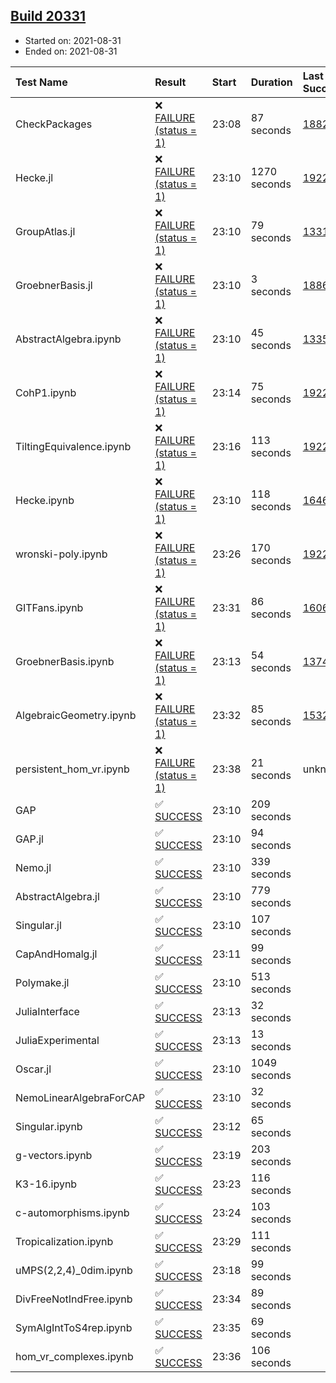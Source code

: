 ## [Build 20331](https://oscarci.mathematik.uni-kl.de/job/oscar/20331/)

* Started on: 2021-08-31
* Ended on: 2021-08-31

| Test Name    | Result | Start | Duration | Last Success | First Failure |
|:-------------|:-------|:------|:---------|:-------------|:--------------|
| CheckPackages | ❌ [FAILURE (status = 1)](https://oscarci.mathematik.uni-kl.de/job/oscar/20331/artifact/logs/build-20331/CheckPackages.log) | 23:08 | 87 seconds | [18822](https://oscarci.mathematik.uni-kl.de/job/oscar/18822/) | [18823](https://oscarci.mathematik.uni-kl.de/job/oscar/18823/) |
| Hecke.jl | ❌ [FAILURE (status = 1)](https://oscarci.mathematik.uni-kl.de/job/oscar/20331/artifact/logs/build-20331/Hecke.jl.log) | 23:10 | 1270 seconds | [19222](https://oscarci.mathematik.uni-kl.de/job/oscar/19222/) | [20152](https://oscarci.mathematik.uni-kl.de/job/oscar/20152/) |
| GroupAtlas.jl | ❌ [FAILURE (status = 1)](https://oscarci.mathematik.uni-kl.de/job/oscar/20331/artifact/logs/build-20331/GroupAtlas.jl.log) | 23:10 | 79 seconds | [13311](https://oscarci.mathematik.uni-kl.de/job/oscar/13311/) | [13312](https://oscarci.mathematik.uni-kl.de/job/oscar/13312/) |
| GroebnerBasis.jl | ❌ [FAILURE (status = 1)](https://oscarci.mathematik.uni-kl.de/job/oscar/20331/artifact/logs/build-20331/GroebnerBasis.jl.log) | 23:10 | 3 seconds | [18864](https://oscarci.mathematik.uni-kl.de/job/oscar/18864/) | [18865](https://oscarci.mathematik.uni-kl.de/job/oscar/18865/) |
| AbstractAlgebra.ipynb | ❌ [FAILURE (status = 1)](https://oscarci.mathematik.uni-kl.de/job/oscar/20331/artifact/logs/build-20331/AbstractAlgebra.ipynb.log) | 23:10 | 45 seconds | [13355](https://oscarci.mathematik.uni-kl.de/job/oscar/13355/) | [13356](https://oscarci.mathematik.uni-kl.de/job/oscar/13356/) |
| CohP1.ipynb | ❌ [FAILURE (status = 1)](https://oscarci.mathematik.uni-kl.de/job/oscar/20331/artifact/logs/build-20331/CohP1.ipynb.log) | 23:14 | 75 seconds | [19222](https://oscarci.mathematik.uni-kl.de/job/oscar/19222/) | [20152](https://oscarci.mathematik.uni-kl.de/job/oscar/20152/) |
| TiltingEquivalence.ipynb | ❌ [FAILURE (status = 1)](https://oscarci.mathematik.uni-kl.de/job/oscar/20331/artifact/logs/build-20331/TiltingEquivalence.ipynb.log) | 23:16 | 113 seconds | [19222](https://oscarci.mathematik.uni-kl.de/job/oscar/19222/) | [20152](https://oscarci.mathematik.uni-kl.de/job/oscar/20152/) |
| Hecke.ipynb | ❌ [FAILURE (status = 1)](https://oscarci.mathematik.uni-kl.de/job/oscar/20331/artifact/logs/build-20331/Hecke.ipynb.log) | 23:10 | 118 seconds | [16463](https://oscarci.mathematik.uni-kl.de/job/oscar/16463/) | [16464](https://oscarci.mathematik.uni-kl.de/job/oscar/16464/) |
| wronski-poly.ipynb | ❌ [FAILURE (status = 1)](https://oscarci.mathematik.uni-kl.de/job/oscar/20331/artifact/logs/build-20331/wronski-poly.ipynb.log) | 23:26 | 170 seconds | [19222](https://oscarci.mathematik.uni-kl.de/job/oscar/19222/) | [20152](https://oscarci.mathematik.uni-kl.de/job/oscar/20152/) |
| GITFans.ipynb | ❌ [FAILURE (status = 1)](https://oscarci.mathematik.uni-kl.de/job/oscar/20331/artifact/logs/build-20331/GITFans.ipynb.log) | 23:31 | 86 seconds | [16068](https://oscarci.mathematik.uni-kl.de/job/oscar/16068/) | [16069](https://oscarci.mathematik.uni-kl.de/job/oscar/16069/) |
| GroebnerBasis.ipynb | ❌ [FAILURE (status = 1)](https://oscarci.mathematik.uni-kl.de/job/oscar/20331/artifact/logs/build-20331/GroebnerBasis.ipynb.log) | 23:13 | 54 seconds | [13748](https://oscarci.mathematik.uni-kl.de/job/oscar/13748/) | [13749](https://oscarci.mathematik.uni-kl.de/job/oscar/13749/) |
| AlgebraicGeometry.ipynb | ❌ [FAILURE (status = 1)](https://oscarci.mathematik.uni-kl.de/job/oscar/20331/artifact/logs/build-20331/AlgebraicGeometry.ipynb.log) | 23:32 | 85 seconds | [15322](https://oscarci.mathematik.uni-kl.de/job/oscar/15322/) | [15323](https://oscarci.mathematik.uni-kl.de/job/oscar/15323/) |
| persistent_hom_vr.ipynb | ❌ [FAILURE (status = 1)](https://oscarci.mathematik.uni-kl.de/job/oscar/20331/artifact/logs/build-20331/persistent_hom_vr.ipynb.log) | 23:38 | 21 seconds | unknown | unknown |
| GAP | ✅ [SUCCESS](https://oscarci.mathematik.uni-kl.de/job/oscar/20331/artifact/logs/build-20331/GAP.log) | 23:10 | 209 seconds |  |  |
| GAP.jl | ✅ [SUCCESS](https://oscarci.mathematik.uni-kl.de/job/oscar/20331/artifact/logs/build-20331/GAP.jl.log) | 23:10 | 94 seconds |  |  |
| Nemo.jl | ✅ [SUCCESS](https://oscarci.mathematik.uni-kl.de/job/oscar/20331/artifact/logs/build-20331/Nemo.jl.log) | 23:10 | 339 seconds |  |  |
| AbstractAlgebra.jl | ✅ [SUCCESS](https://oscarci.mathematik.uni-kl.de/job/oscar/20331/artifact/logs/build-20331/AbstractAlgebra.jl.log) | 23:10 | 779 seconds |  |  |
| Singular.jl | ✅ [SUCCESS](https://oscarci.mathematik.uni-kl.de/job/oscar/20331/artifact/logs/build-20331/Singular.jl.log) | 23:10 | 107 seconds |  |  |
| CapAndHomalg.jl | ✅ [SUCCESS](https://oscarci.mathematik.uni-kl.de/job/oscar/20331/artifact/logs/build-20331/CapAndHomalg.jl.log) | 23:11 | 99 seconds |  |  |
| Polymake.jl | ✅ [SUCCESS](https://oscarci.mathematik.uni-kl.de/job/oscar/20331/artifact/logs/build-20331/Polymake.jl.log) | 23:10 | 513 seconds |  |  |
| JuliaInterface | ✅ [SUCCESS](https://oscarci.mathematik.uni-kl.de/job/oscar/20331/artifact/logs/build-20331/JuliaInterface.log) | 23:13 | 32 seconds |  |  |
| JuliaExperimental | ✅ [SUCCESS](https://oscarci.mathematik.uni-kl.de/job/oscar/20331/artifact/logs/build-20331/JuliaExperimental.log) | 23:13 | 13 seconds |  |  |
| Oscar.jl | ✅ [SUCCESS](https://oscarci.mathematik.uni-kl.de/job/oscar/20331/artifact/logs/build-20331/Oscar.jl.log) | 23:10 | 1049 seconds |  |  |
| NemoLinearAlgebraForCAP | ✅ [SUCCESS](https://oscarci.mathematik.uni-kl.de/job/oscar/20331/artifact/logs/build-20331/NemoLinearAlgebraForCAP.log) | 23:10 | 32 seconds |  |  |
| Singular.ipynb | ✅ [SUCCESS](https://oscarci.mathematik.uni-kl.de/job/oscar/20331/artifact/logs/build-20331/Singular.ipynb.log) | 23:12 | 65 seconds |  |  |
| g-vectors.ipynb | ✅ [SUCCESS](https://oscarci.mathematik.uni-kl.de/job/oscar/20331/artifact/logs/build-20331/g-vectors.ipynb.log) | 23:19 | 203 seconds |  |  |
| K3-16.ipynb | ✅ [SUCCESS](https://oscarci.mathematik.uni-kl.de/job/oscar/20331/artifact/logs/build-20331/K3-16.ipynb.log) | 23:23 | 116 seconds |  |  |
| c-automorphisms.ipynb | ✅ [SUCCESS](https://oscarci.mathematik.uni-kl.de/job/oscar/20331/artifact/logs/build-20331/c-automorphisms.ipynb.log) | 23:24 | 103 seconds |  |  |
| Tropicalization.ipynb | ✅ [SUCCESS](https://oscarci.mathematik.uni-kl.de/job/oscar/20331/artifact/logs/build-20331/Tropicalization.ipynb.log) | 23:29 | 111 seconds |  |  |
| uMPS(2,2,4)_0dim.ipynb | ✅ [SUCCESS](https://oscarci.mathematik.uni-kl.de/job/oscar/20331/artifact/logs/build-20331/uMPS-2-2-4-_0dim.ipynb.log) | 23:18 | 99 seconds |  |  |
| DivFreeNotIndFree.ipynb | ✅ [SUCCESS](https://oscarci.mathematik.uni-kl.de/job/oscar/20331/artifact/logs/build-20331/DivFreeNotIndFree.ipynb.log) | 23:34 | 89 seconds |  |  |
| SymAlgIntToS4rep.ipynb | ✅ [SUCCESS](https://oscarci.mathematik.uni-kl.de/job/oscar/20331/artifact/logs/build-20331/SymAlgIntToS4rep.ipynb.log) | 23:35 | 69 seconds |  |  |
| hom_vr_complexes.ipynb | ✅ [SUCCESS](https://oscarci.mathematik.uni-kl.de/job/oscar/20331/artifact/logs/build-20331/hom_vr_complexes.ipynb.log) | 23:36 | 106 seconds |  |  |
